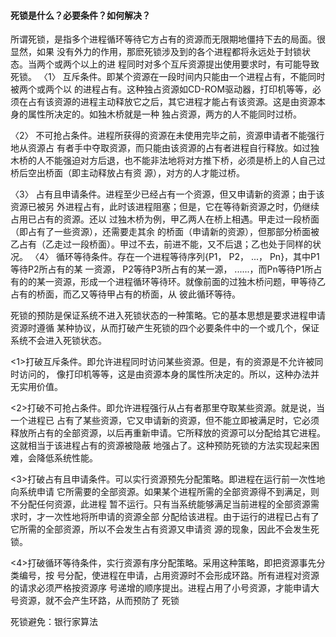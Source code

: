#### 死锁是什么？必要条件？如何解决？

所谓死锁，是指多个进程循环等待它⽅占有的资源⽽⽆限期地僵持下去的局⾯。很显然，如果 没有外⼒的作⽤，那麽死锁涉及到的各个进程都将永远处于封锁状态。当两个或两个以上的进 程同时对多个互斥资源提出使⽤要求时，有可能导致死锁。
〈1〉 互斥条件。即某个资源在⼀段时间内只能由⼀个进程占有，不能同时被两个或两个以 的进程占有。这种独占资源如CD-ROM驱动器，打印机等等，必须在占有该资源的进程主动释放它之后，其它进程才能占有该资源。这是由资源本身的属性所决定的。如独⽊桥就是⼀种 独占资源，两⽅的⼈不能同时过桥。


〈2〉 不可抢占条件。进程所获得的资源在未使⽤完毕之前，资源申请者不能强⾏地从资源占 有者⼿中夺取资源，⽽只能由该资源的占有者进程⾃⾏释放。如过独⽊桥的⼈不能强迫对⽅后退，也不能⾮法地将对⽅推下桥，必须是桥上的⼈⾃⼰过桥后空出桥⾯（即主动释放占有资     源），对⽅的⼈才能过桥。

〈3〉  占有且申请条件。进程⾄少已经占有⼀个资源，但⼜申请新的资源；由于该资源已被另 外进程占有，此时该进程阻塞；但是，它在等待新资源之时，仍继续占⽤已占有的资源。还以 过独⽊桥为例，甲⼄两⼈在桥上相遇。甲⾛过⼀段桥⾯（即占有了⼀些资源），还需要⾛其余 的桥⾯（申请新的资源），但那部分桥⾯被⼄占有（⼄⾛过⼀段桥⾯）。甲过不去，前进不能，⼜不后退；⼄也处于同样的状况。
〈4〉 循环等待条件。存在⼀个进程等待序列{P1， P2， ...， Pn}，其中P1等待P2所占有的某 ⼀资源，   P2等待P3所占有的某⼀源，  ......，⽽Pn等待P1所占有的的某⼀资源，形成⼀个进程循环等待环。就像前⾯的过独⽊桥问题，甲等待⼄占有的桥⾯，⽽⼄⼜等待甲占有的桥⾯，从 彼此循环等待。

死锁的预防是保证系统不进⼊死锁状态的⼀种策略。它的基本思想是要求进程申请资源时遵循 某种协议，从⽽打破产⽣死锁的四个必要条件中的⼀个或⼏个，保证系统不会进⼊死锁状态。

<1>打破互斥条件。即允许进程同时访问某些资源。但是，有的资源是不允许被同时访问的， 像打印机等等，这是由资源本身的属性所决定的。所以，这种办法并⽆实⽤价值。

<2>打破不可抢占条件。即允许进程强⾏从占有者那⾥夺取某些资源。就是说，当⼀个进程已  占有了某些资源，它⼜申请新的资源，但不能⽴即被满⾜时，它必须释放所占有的全部资源，以后再重新申请。它所释放的资源可以分配给其它进程。这就相当于该进程占有的资源被隐蔽 地强占了。这种预防死锁的⽅法实现起来困难，会降低系统性能。

<3>打破占有且申请条件。可以实⾏资源预先分配策略。即进程在运⾏前⼀次性地向系统申请  它所需要的全部资源。如果某个进程所需的全部资源得不到满⾜，则不分配任何资源，此进程 暂不运⾏。只有当系统能够满⾜当前进程的全部资源需求时，才⼀次性地将所申请的资源全部 分配给该进程。由于运⾏的进程已占有了它所需的全部资源，所以不会发⽣占有资源⼜申请资 源的现象，因此不会发⽣死锁。

<4>打破循环等待条件，实⾏资源有序分配策略。采⽤这种策略，即把资源事先分类编号，按  号分配，使进程在申请，占⽤资源时不会形成环路。所有进程对资源的请求必须严格按资源序 号递增的顺序提出。进程占⽤了⼩号资源，才能申请⼤号资源，就不会产⽣环路，从⽽预防了 死锁

死锁避免：银⾏家算法